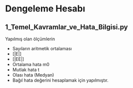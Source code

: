 # Dengeleme Hesabı

## 1_Temel_Kavramlar_ve_Hata_Bilgisi.py

Yapılmış olan ölçümlerin
- Sayıların aritmetik ortalaması
- [|E|]
- [|EE|]
- Ortalama hata m0
- Mutlak hata t
- Olası hata (Medyan)
- Bağıl hata
değerini hesaplamak için yapılmıştır.
